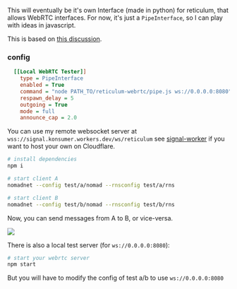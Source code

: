 This will eventually be it's own Interface (made in python) for reticulum, that allows WebRTC interfaces. For now, it's just a `PipeInterface`, so I can play with ideas in javascript.

This is based on [this discussion](https://github.com/markqvist/Reticulum/discussions/877).

### config

```ini
  [[Local WebRTC Tester]]
    type = PipeInterface
    enabled = True
    command = "node PATH_TO/reticulum-webrtc/pipe.js ws://0.0.0.0:8080"
    respawn_delay = 5
    outgoing = True
    mode = full
    announce_cap = 2.0
```

You can use my remote websocket server at `wss://signal.konsumer.workers.dev/ws/reticulum` see [signal-worker](https://github.com/konsumer/signal-worker) if you want to host your own on Cloudflare.

```sh
# install dependencies
npm i

# start client A
nomadnet --config test/a/nomad --rnsconfig test/a/rns

# start client B
nomadnet --config test/b/nomad --rnsconfig test/b/rns

```

Now, you can send messages from A to B, or vice-versa.

<img src="https://github.com/user-attachments/assets/b8f244da-0c9c-463c-85c9-1decc0ca5fe9" />

There is also a local test server (for `ws://0.0.0.0:8080`):

```sh
# start your webrtc server
npm start
```

But you will have to modify the config of test a/b to use `ws://0.0.0.0:8080`
